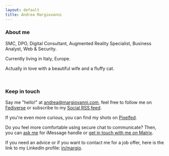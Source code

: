 ```yaml
---
layout: default
title: Andrea Margiovanni
---
```


### About me

SMC, DPO, Digital Consultant, Augmented Reality Specialist, Business Analyst, Web & Security.

Currently living in Italy, Europe.

Actually in love with a beautiful wife and a fluffy cat.

<br />

### Keep in touch

Say me "hello!" at <a href="mailto:andrea@margiovanni.com">andrea@margiovanni.com</a>, feel free to follow me on <a rel="me" href="https://vmst.io/@margio">Fediverse</a> or subscribe to my <a href="https://vmst.io/@margio.rss">Social RSS feed</a>.

If you're even more curious, you can find my shots on <a href="http://pixelfed.social/stramargio">Pixelfed</a>.

Do you feel more comfortable using secure chat to communicate? Then, you can <a href="mailto:chat@margiovanni.com?subject=Session%20or%20iMessage%20request&body=Hi!%20I%20would%20like%20to%20chat%20with%20you%20on%20Session%20or%20iMessage.">ask me</a> for iMessage handle or <a href="https://matrix.to/#/@margio:vmst.io">get in touch with me on Matrix</a>.

If you need an advice or if you want to contact me for a job offer, here is the link to my LinkedIn profile: <a href="https://linkedin.com/in/margio/">in/margio</a>.
